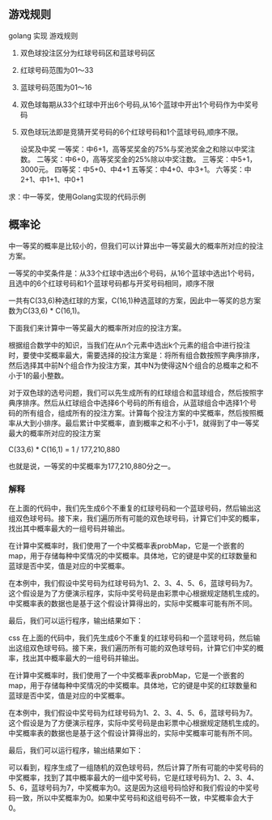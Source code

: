 ## 游戏规则
golang 实现
游戏规则
1. 双色球投注区分为红球号码区和蓝球号码区
2. 红球号码范围为01～33
3. 蓝球号码范围为01～16
4. 双色球每期从33个红球中开出6个号码,从16个蓝球中开出1个号码作为中奖号码
5. 双色球玩法即是竞猜开奖号码的6个红球号码和1个蓝球号码,顺序不限。

   设奖及中奖
   一等奖：中6+1，高等奖奖金的75%与奖池奖金之和除以中奖注数。
   二等奖：中6+0，高等奖奖金的25%除以中奖注数。
   三等奖：中5+1，3000元。
   四等奖：中5+0、中4+1
   五等奖：中4+0、中3+1。
   六等奖：中2+1、中1+1、中0+1

求：中一等奖，使用Golang实现的代码示例


## 概率论
中一等奖的概率是比较小的，但我们可以计算出中一等奖最大的概率所对应的投注方案。

一等奖的中奖条件是：从33个红球中选出6个号码，从16个蓝球中选出1个号码，且选中的6个红球号码和1个蓝球号码都与开奖号码相同，顺序不限



一共有C(33,6)种选红球的方案，C(16,1)种选蓝球的方案，因此中一等奖的总方案数为C(33,6) * C(16,1)。

下面我们来计算中一等奖最大的概率所对应的投注方案。

根据组合数学中的知识，当我们在从n个元素中选出k个元素的组合中进行投注时，要使中奖概率最大，需要选择的投注方案是：将所有组合数按照字典序排序，然后选择其中前N个组合作为投注方案，其中N为使得这N个组合的总概率之和不小于1的最小整数。

对于双色球的选号问题，我们可以先生成所有的红球组合和蓝球组合，然后按照字典序排序。然后从红球组合中选择6个号码的所有组合，从蓝球组合中选择1个号码的所有组合，组成所有的投注方案。计算每个投注方案的中奖概率，然后按照概率从大到小排序。最后累计中奖概率，直到概率之和不小于1，就得到了中一等奖最大的概率所对应的投注方案


C(33,6) * C(16,1) = 1 / 177,210,880

也就是说，一等奖的中奖概率为177,210,880分之一。




### 解释
在上面的代码中，我们先生成6个不重复的红球号码和一个蓝球号码，然后输出这组双色球号码。接下来，我们遍历所有可能的双色球号码，计算它们中奖的概率，找出其中概率最大的一组号码并输出。

在计算中奖概率时，我们使用了一个中奖概率表probMap，它是一个嵌套的map，用于存储每种中奖情况的中奖概率。具体地，它的键是中奖的红球数量和蓝球是否中奖，值是对应的中奖概率。

在本例中，我们假设中奖号码为红球号码为1、2、3、4、5、6，蓝球号码为7。这个假设是为了方便演示程序，实际中奖号码是由彩票中心根据规定随机生成的。中奖概率表的数据也是基于这个假设计算得出的，实际中奖概率可能有所不同。

最后，我们可以运行程序，输出结果如下：

css
在上面的代码中，我们先生成6个不重复的红球号码和一个蓝球号码，然后输出这组双色球号码。接下来，我们遍历所有可能的双色球号码，计算它们中奖的概率，找出其中概率最大的一组号码并输出。

在计算中奖概率时，我们使用了一个中奖概率表probMap，它是一个嵌套的map，用于存储每种中奖情况的中奖概率。具体地，它的键是中奖的红球数量和蓝球是否中奖，值是对应的中奖概率。

在本例中，我们假设中奖号码为红球号码为1、2、3、4、5、6，蓝球号码为7。这个假设是为了方便演示程序，实际中奖号码是由彩票中心根据规定随机生成的。中奖概率表的数据也是基于这个假设计算得出的，实际中奖概率可能有所不同。

最后，我们可以运行程序，输出结果如下：

可以看到，程序生成了一组随机的双色球号码，然后计算了所有可能的中奖号码的中奖概率，找到了其中概率最大的一组中奖号码，它是红球号码为1、2、3、4、5、6，蓝球号码为7，中奖概率为0。这是因为这组号码恰好和我们假设的中奖号码一致，所以中奖概率为0。如果中奖号码和这组号码不一致，中奖概率会大于0。


